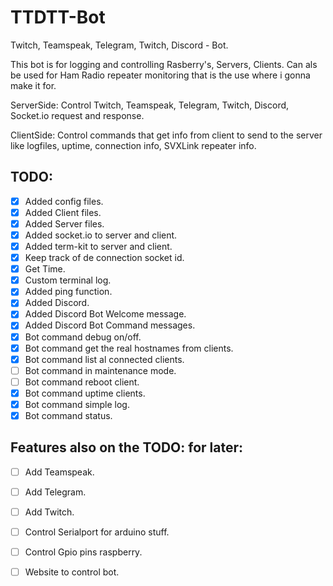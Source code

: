 # TTDTT-Bot

Twitch, Teamspeak, Telegram, Twitch, Discord - Bot. 

This bot is for logging and controlling Rasberry's, Servers, Clients. Can als be used for Ham Radio repeater monitoring that is the use where i gonna make it for.

ServerSide: Control Twitch, Teamspeak, Telegram, Twitch, Discord, Socket.io request and response.

ClientSide: Control commands that get info from client to send to the server like logfiles, uptime, connection info, SVXLink repeater info.

TODO:
----
- [x] Added config files.
- [x] Added Client files.
- [x] Added Server files.
- [x] Added socket.io to server and client.
- [x] Added term-kit to server and client.
- [x] Keep track of de connection socket id.
- [x] Get Time.
- [x] Custom terminal log.
- [x] Added ping function.
- [x] Added Discord.
- [x] Added Discord Bot Welcome message. 
- [x] Added Discord Bot Command messages.
- [x] Bot command debug on/off.
- [x] Bot command get the real hostnames from clients.
- [x] Bot command list al connected clients.
- [ ] Bot command in maintenance mode.
- [ ] Bot command reboot client.
- [x] Bot command uptime clients.
- [x] Bot command simple log.
- [x] Bot command status.

Features also on the TODO: for later:
----
- [ ] Add Teamspeak.
- [ ] Add Telegram.
- [ ] Add Twitch.
- [ ] Control Serialport for arduino stuff.
- [ ] Control Gpio pins raspberry.
- [ ] Website to control bot.







